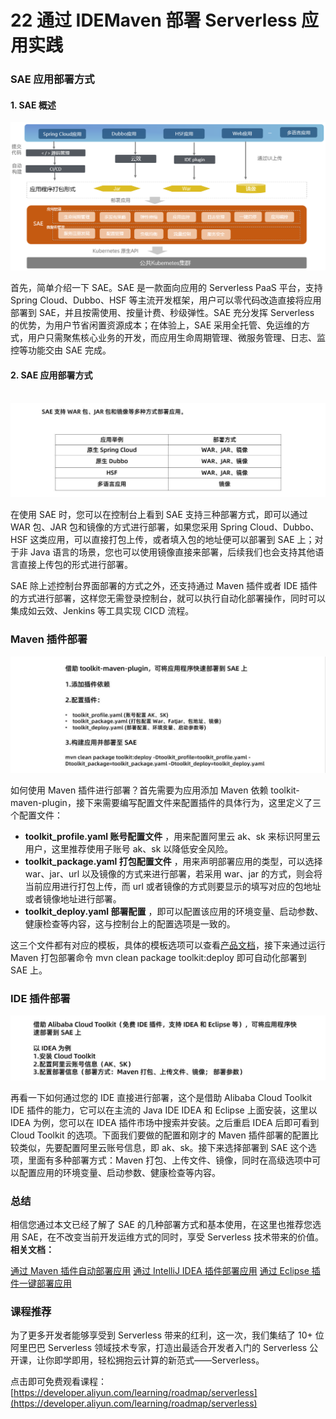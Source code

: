 # 22 通过 IDEMaven 部署 Serverless 应用实践

### SAE 应用部署方式

#### 1. SAE 概述

![img](assets/2020-09-07-110109.png)

首先，简单介绍一下 SAE。SAE 是一款面向应用的 Serverless PaaS 平台，支持 Spring Cloud、Dubbo、HSF 等主流开发框架，用户可以零代码改造直接将应用部署到 SAE，并且按需使用、按量计费、秒级弹性。SAE 充分发挥 Serverless 的优势，为用户节省闲置资源成本；在体验上，SAE 采用全托管、免运维的方式，用户只需聚焦核心业务的开发，而应用生命周期管理、微服务管理、日志、监控等功能交由 SAE 完成。

#### 2. SAE 应用部署方式

![image.gif](assets/2020-09-07-105849.png)![2.jpg](assets/2020-09-07-105851.jpg)

在使用 SAE 时，您可以在控制台上看到 SAE 支持三种部署方式，即可以通过 WAR 包、JAR 包和镜像的方式进行部署，如果您采用 Spring Cloud、Dubbo、HSF 这类应用，可以直接打包上传，或者填入包的地址便可以部署到 SAE 上；对于非 Java 语言的场景，您也可以使用镜像直接来部署，后续我们也会支持其他语言直接上传包的形式进行部署。

SAE 除上述控制台界面部署的方式之外，还支持通过 Maven 插件或者 IDE 插件的方式进行部署，这样您无需登录控制台，就可以执行自动化部署操作，同时可以集成如云效、Jenkins 等工具实现 CICD 流程。

### Maven 插件部署

![3.jpg](assets/2020-09-07-110027.jpg)

如何使用 Maven 插件进行部署？首先需要为应用添加 Maven 依赖 toolkit-maven-plugin，接下来需要编写配置文件来配置插件的具体行为，这里定义了三个配置文件：

- **toolkit_profile.yaml 账号配置文件** ，用来配置阿里云 ak、sk 来标识阿里云用户，这里推荐使用子账号 ak、sk 以降低安全风险。
- **toolkit_package.yaml 打包配置文件** ，用来声明部署应用的类型，可以选择 war、jar、url 以及镜像的方式来进行部署，若采用 war、jar 的方式，则会将当前应用进行打包上传，而 url 或者镜像的方式则要显示的填写对应的包地址或者镜像地址进行部署。
- **toolkit_deploy.yaml 部署配置** ，即可以配置该应用的环境变量、启动参数、健康检查等内容，这与控制台上的配置选项是一致的。

这三个文件都有对应的模板，具体的模板选项可以查看[产品文档](https://help.aliyun.com/document_detail/110639.html?spm=a2c4g.11186623.6.611.5a3473c76owo99)，接下来通过运行 Maven 打包部署命令 mvn clean package toolkit:deploy 即可自动化部署到 SAE 上。

### IDE 插件部署

![img](assets/2020-09-07-110135.jpg)

再看一下如何通过您的 IDE 直接进行部署，这个是借助 Alibaba Cloud Toolkit IDE 插件的能力，它可以在主流的 Java IDE IDEA 和 Eclipse 上面安装，这里以 IDEA 为例，您可以在 IDEA 插件市场中搜索并安装。之后重启 IDEA 后即可看到 Cloud Toolkit 的选项。下面我们要做的配置和刚才的 Maven 插件部署的配置比较类似，先要配置阿里云账号信息，即 ak、sk。接下来选择部署到 SAE 这个选项，里面有多种部署方式：Maven 打包、上传文件、镜像，同时在高级选项中可以配置应用的环境变量、启动参数、健康检查等内容。

### 总结

相信您通过本文已经了解了 SAE 的几种部署方式和基本使用，在这里也推荐您选用 SAE，在不改变当前开发运维方式的同时，享受 Serverless 技术带来的价值。 **相关文档：**

[通过 Maven 插件自动部署应用](https://help.aliyun.com/document_detail/110639.html?spm=a2c4g.11186623.6.611.5a3473c76owo99) [通过 IntelliJ IDEA 插件部署应用](https://help.aliyun.com/document_detail/110665.html?spm=a2c4g.11186623.6.612.77f16905iduxEH) [通过 Eclipse 插件一键部署应用](https://help.aliyun.com/document_detail/110664.html?spm=a2c4g.11186623.6.613.616144e2vDAuFc)

### 课程推荐

为了更多开发者能够享受到 Serverless 带来的红利，这一次，我们集结了 10+ 位阿里巴巴 Serverless 领域技术专家，打造出最适合开发者入门的 Serverless 公开课，让你即学即用，轻松拥抱云计算的新范式——Serverless。

点击即可免费观看课程：[https://developer.aliyun.com/learning/roadmap/serverless](https://developer.aliyun.com/learning/roadmap/serverless)
